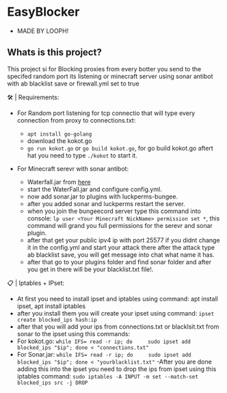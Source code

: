 # EasyBlocker

+ MADE BY LOOPH!

## Whats is this project?
This project si for Blocking proxies from every botter you send to the specifed random port its listening or minecraft server using sonar antibot with ab blacklist save or firewall.yml set to true


🛠️ | Requirements:

* For Random port listening for tcp connectio that  will type every connection from proxy to connections.txt:
  - ```apt install go-golang```
  - download the kokot.go
  - ```go run kokot.go``` or ```go build kokot.go```, for go build kokot.go aftert hat you need to type ```./kokot``` to start it.
   
* For Minecraft serevr with sonar antibot:
  - Waterfall.jar from [here](https://papermc.io/software/waterfall)
  - start the WaterFall.jar and configure config.yml.
  - now add sonar.jar to plugins with luckperms-bungee.
  - after you added sonar and luckperms restart the server.
  - when you join the bungeecord server type this command into console: ```lp user <Your Minecraft NickName> permission set *```, this command will grand you full permissions for the serevr and sonar plugin.
  - after that get your public ipv4 ip with port 25577 if you didnt change it in the config.yml and start your attack there after the attack type ab blacklist save, you will get message into chat what name it has.
  - after that go to your plugins folder and find sonar folder and after you get in there will be your blacklist.txt file!.
  
📋 | Iptables + IPset: 

 - At first you need to install ipset and iptables using command: apt install ipset, apt install iptables
 - after you install them you will create your ipset using command: ```ipset create blocked_ips hash:ip```
 - after that you will add your ips from connections.txt or blacklsit.txt from sonar to the ipset using this commands:
  - For kokot.go: ```while IFS= read -r ip; do     sudo ipset add blocked_ips "$ip"; done < "connections.txt"```
  - For Sonar.jar: ```while IFS= read -r ip; do     sudo ipset add blocked_ips "$ip"; done < "yourblacklist.txt"```
 -After you are done adding this into the ipset you need to drop the ips from ipset using this iptables command: ```sudo iptables -A INPUT -m set --match-set blocked_ips src -j DROP```
